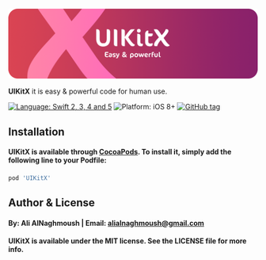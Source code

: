 ![](https://github.com/alialnaghmoush/UIKitX/blob/master/Design/LogoX.png)

**UIKitX** it is easy & powerful code for human use.

[![Language: Swift 2, 3, 4 and 5](https://img.shields.io/badge/Language-swift%205-orange.svg)](https://developer.apple.com/swift)
![Platform: iOS 8+](https://img.shields.io/badge/Platform-iOS%20-blue.svg?style=flat)
[![GitHub tag](https://img.shields.io/badge/Release-v1.0-green.svg?style=flat)]()

## Installation

#### UIKitX is available through [CocoaPods](https://cocoapods.org/pods/UIKitX). To install it, simply add the following line to your Podfile:

```ruby
pod 'UIKitX'
```

## Author & License
#### By: Ali AlNaghmoush | Email: alialnaghmoush@gmail.com
#### UIKitX is available under the MIT license. See the LICENSE file for more info.
